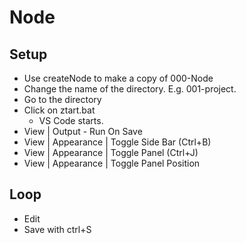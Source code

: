 # Node

## Setup

* Use createNode to make a copy of 000-Node
* Change the name of the directory. E.g. 001-project.
* Go to the directory
* Click on ztart.bat
  * VS Code starts.
* View | Output - Run On Save
* View | Appearance | Toggle Side Bar (Ctrl+B)
* View | Appearance | Toggle Panel (Ctrl+J)
* View | Appearance | Toggle Panel Position

## Loop

* Edit 
* Save with ctrl+S
